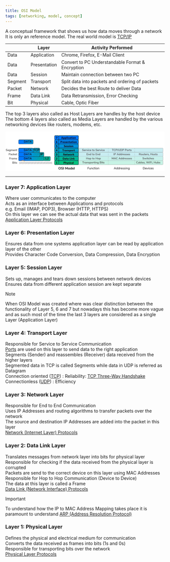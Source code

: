 ```yaml
---
title: OSI Model
tags: [networking, model, concept]
---
```


A conceptual framework that shows us how data moves through a network  
It is only an reference model. The real world model is [TCP/IP](TCP-IP%20Model.md)

|         | Layer        | Activity Performed                               |
| ------- | ------------ | ------------------------------------------------ |
| Data    | Application  | Chrome, Firefox, E-Mail Client                   |
| Data    | Presentation | Convert to PC Understandable Format & Encryption |
| Data    | Session      | Maintain connection between two PC               |
| Segment | Transport    | Split data into packets and ordering of packets  |
| Packet  | Network      | Decides the best Route to deliver Data           |
| Frame   | Data Link    | Data Retransmission, Error Checking              |
| Bit     | Physical     | Cable, Optic Fiber                               |

The top 3 layers also called as Host Layers are handles by the host device  
The bottom 4 layers also called as Media Layers are handled by the various networking devices like routers, modems, etc.

![OSI Model](../images/osi-model.png)

---

### Layer 7: Application Layer

Where user communicates to the computer  
Acts as an interface between Applications and protocols  
e.g. Email (IMAP, POP3), Browser (HTTP, HTTPS)  
On this layer we can see the actual data that was sent in the packets  
[Application Layer Protocols](../TCP-IP%20Layers/5%20-%20Application%20Layer%20Protocol/Application%20Layer%20Protocols.md)

### Layer 6: Presentation Layer

Ensures data from one systems application layer can be read by application layer of the other  
Provides Character Code Conversion, Data Compression, Data Encryption

### Layer 5: Session Layer

Sets up, manages and tears down sessions between network devices  
Ensures data from different application session are kept separate

 > [!NOTE]
 > When OSI Model was created where was clear distinction between the functionality of Layer 5, 6 and 7 but nowadays this has become more vague and as such most of the time the last 3 layers are considered as a single Layer (Application Layer)

### Layer 4: Transport Layer

Responsible for Service to Service Communication  
[Ports](../TCP-IP%20Layers/4%20-%20Transport%20Layer%20Protocols/Network%20Ports.md) are used on this layer to send data to the right application  
Segments (Sender) and reassembles (Receiver) data received from the higher layers  
Segmented data in TCP is called Segments while data in UDP is referred as Datagram  
Connection oriented ([TCP](../TCP-IP%20Layers/4%20-%20Transport%20Layer%20Protocols/TCP%20%28Transmission%20Control%20Protocol%29.md)) : Reliability: [TCP Three-Way Handshake](../../Information%20Security/Tools%20&%20Services/Nmap/TCP%20Three-Way%20Handshake.md)  
Connectionless ([UDP](../TCP-IP%20Layers/4%20-%20Transport%20Layer%20Protocols/UDP%20%28User%20Datagram%20Protocol%29.md)) : Efficiency

### Layer 3: Network Layer

Responsible for End to End Communication  
Uses IP Addresses and routing algorithms to transfer packets over the network  
The source and destination IP Addresses are added into the packet in this layer  
[Network (Internet Layer) Protocols](../TCP-IP%20Layers/3%20-%20Network%20%28Internet%20Layer%29%20Protocols/Network%20%28Internet%20Layer%29%20Protocols.md)

### Layer 2: Data Link Layer

Translates messages from network layer into bits for physical layer  
Responsible for checking if the data received from the physical layer is corrupted  
Packets are send to the correct device on this layer using MAC Addresses  
Responsible for Hop to Hop Communication (Device to Device)  
The data at this layer is called a Frame  
[Data Link (Network Interface) Protocols](../TCP-IP%20Layers/2%20-%20Data%20Link%20%28Network%20Interface%29%20Protocols/Data%20Link%20%28Network%20Interface%29%20Protocols.md)

 > [!IMPORTANT]
 > To understand how the IP to MAC Address Mapping takes place it is paramount to understand [ARP (Address Resolution Protocol)](../TCP-IP%20Layers/2%20-%20Data%20Link%20%28Network%20Interface%29%20Protocols/ARP%20%28Address%20Resolution%20Protocol%29.md)

### Layer 1: Physical Layer

Defines the physical and electrical medium for communication  
Converts the data received as frames into bits (1s and 0s)  
Responsible for transporting bits over the network  
[Physical Layer Protocols](../TCP-IP%20Layers/1%20-%20Physical%20Layer%20Protocols/Physical%20Layer%20Protocols.md)
